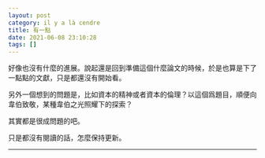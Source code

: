 ```yaml
---
layout: post
category: il y a là cendre
title: 有一點
date: 2021-06-08 23:10:28
tags: []
---
```


好像也沒有什麼的進展。說起還是回到準備這個什麼論文的時候，於是也算是下了一點點的文獻，只是都還沒有開始看。

另外一個想到的問題是，比如資本的精神或者資本的倫理？以這個爲題目，順便向韋伯致敬，某種韋伯之光照耀下的探索？

其實都是很成問題的吧。

只是都沒有閱讀的話，怎麼保持更新。



------





